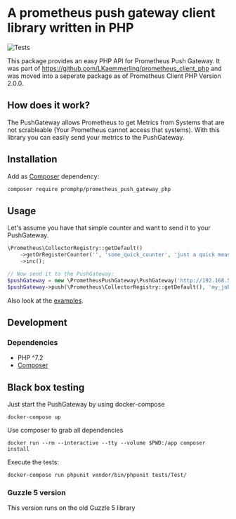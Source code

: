 # A prometheus push gateway client library written in PHP

![Tests](https://github.com/promphp/prometheus_push_gateway_php/workflows/Tests/badge.svg)

This package provides an easy PHP API for Prometheus Push Gateway. It was part of https://github.com/LKaemmerling/prometheus_client_php and was moved into a seperate package as of Prometheus Client PHP Version 2.0.0. 

## How does it work?

The PushGateway allows Prometheus to get Metrics from Systems that are not scrableable (Your Prometheus cannot access that systems). With this library you can easily send your metrics to the PushGateway. 
## Installation

Add as [Composer](https://getcomposer.org/) dependency:

```sh
composer require promphp/prometheus_push_gateway_php
```

## Usage

Let's assume you have that simple counter and want to send it to your PushGateway. 
```php
\Prometheus\CollectorRegistry::getDefault()
    ->getOrRegisterCounter('', 'some_quick_counter', 'just a quick measurement')
    ->inc();

// Now send it to the PushGateway:
$pushGateway = new \PrometheusPushGateway\PushGateway('http://192.168.59.100:9091');
$pushGateway->push(\Prometheus\CollectorRegistry::getDefault(), 'my_job', ['instance' => 'foo']);
```

Also look at the [examples](examples).

## Development

### Dependencies

* PHP ^7.2
* [Composer](https://getcomposer.org/doc/00-intro.md#installation-linux-unix-osx)

## Black box testing

Just start the PushGateway by using docker-compose
```
docker-compose up
```

Use composer to grab all dependencies
```
docker run --rm --interactive --tty --volume $PWD:/app composer install
```

Execute the tests:
```
docker-compose run phpunit vendor/bin/phpunit tests/Test/
```

### Guzzle 5 version
This version runs on the old Guzzle 5 library

